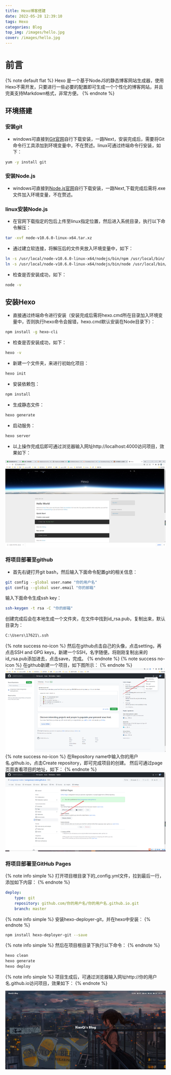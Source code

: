 ```yaml
---
title: Hexo博客搭建
date: 2022-05-28 12:39:10
tags: Hexo
categories: Blog
top_img: /images/hello.jpg
cover: /images/hello.jpg
---
```

# 前言
{% note default flat %}
Hexo 是一个基于NodeJS的静态博客网站生成器，使用Hexo不需开发，只要进行一些必要的配置即可生成一个个性化的博客网站，并且完美支持Markdown格式，非常方便。
{% endnote %}
## 环境搭建
### 安装git
- windows可直接到<a href=https://git-scm.com/downloads>Git官网</a>自行下载安装，一路Next，安装完成后，需要将Git命令行工具添加到环境变量中，不在赘述。linux可通过终端命令行安装，如下：
```bash
yum -y install git
```
### 安装Node.js
- windows可直接到<a href=https://nodejs.org/en/>Node.js官网</a>自行下载安装，一路Next,下载完成后需将.exe文件加入环境变量，不在赘述。

### linux安装Node.js
- 在官网下载指定的包后上传至linux指定位置，然后进入系统目录，执行以下命令解压：

```bash
tar -xvf node-v10.6.0-linux-x64.tar.xz
```
- 通过建立软连接，将解压后的文件夹放入环境变量中，如下：

```bash
ln -s /usr/local/node-v10.6.0-linux-x64/nodejs/bin/npm /usr/local/bin/
ln -s /usr/local/node-v10.6.0-linux-x64/nodejs/bin/node /usr/local/bin/
```
- 检查是否安装成功，如下：

```bash
node -v
```
## 安装Hexo
- 直接通过终端命令进行安装（安装完成后需将hexo.cmd所在目录加入环境变量中，否则执行hexo命令会报错，hexo.cmd默认安装在Node目录下）：

```bash
npm install -g hexo-cli
```
- 检查是否安装成功，如下：

```bash
hexo -v
```
- 新建一个文件夹，来进行初始化项目：

```bash
hexo init
```
- 安装依赖包：

```bash 
npm install
```
- 生成静态文件：

```bash
hexo generate
```
- 启动服务：

```bash 
hexo server
```
- 以上操作完成后即可通过浏览器输入网址http://localhost:4000访问项目，效果如下：

![](/images/hexo.png)

### 将项目部署至github
- 首先右键打开git bash，然后输入下面命令配置git的相关信息：

```bash
git config --global user.name "你的用户名"
git config --global user.email "你的邮箱"
```
输入下面命令生成ssh key：
```bash
ssh-keygen -t rsa -C "你的邮箱"
```
创建完成后会在本地生成一个文件夹，在文件中找到id_rsa.pub，复制出来，默认目录为：
```bash
C:\Users\17621\.ssh
```
{% note success no-icon %}
然后在github点击自己的头像，点击setting，再点击SSH and GPG keys，新建一个SSH，名字随便。将刚刚复制出来的id_rsa.pub添加进去，点击save，完成。
{% endnote %}
{% note success no-icon %}
在github新建一个项目，如下图所示：
{% endnote %}
![](/images/new_repository.jpg)
{% note success no-icon %}
在Repository name中输入你的用户名.github.io，点击Create repository，即可完成项目的创建。
然后可通过page页面查看项目的地址，如下：
{% endnote %}
![](/images/repository_url.jpg)
### 将项目部署至GitHub Pages
{% note info simple %}
打开项目根目录下的_config.yml文件，拉到最后一行，添加如下内容：
{% endnote %}
```yaml
deploy:
    type: git
    repository: github.com/你的用户名/你的用户名.github.io.git
    branch: master
```
{% note info simple %}
安装hexo-deployer-git，并在hexo中安装：
{% endnote %}
```bash
npm install hexo-deployer-git --save
```
{% note info simple %}
然后在项目根目录下执行以下命令：
{% endnote %}
```bash
hexo clean
hexo generate
hexo deploy
```
{% note info simple %}
项目生成后，可通过浏览器输入网址http://你的用户名.github.io访问项目，效果如下：
{% endnote %}

![](/images/blog_index.jpg)


